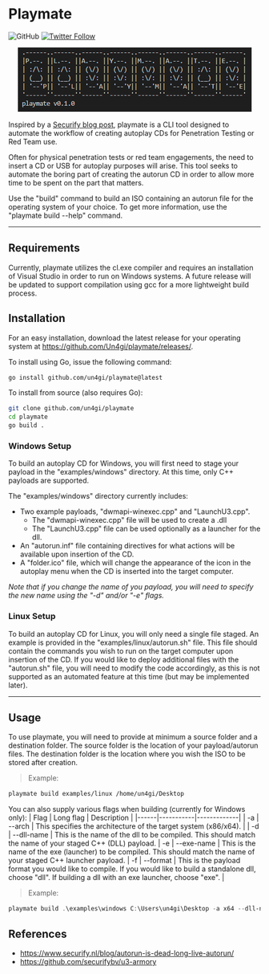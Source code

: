 # Playmate

![GitHub](https://img.shields.io/github/license/un4gi/playmate) [![Twitter Follow](https://img.shields.io/twitter/follow/un4gi_io?label=%40un4gi_io&style=social)](https://twitter.com/un4gi_io)

<p align="center"><img src="img/playmate.PNG"></p>

Inspired by a [Securify blog post](https://www.securify.nl/blog/autorun-is-dead-long-live-autorun/), playmate is a CLI tool designed to automate the workflow of creating autoplay CDs for Penetration Testing or Red Team use.

Often for physical penetration tests or red team engagements, the need to insert a CD or USB for autoplay purposes will arise. This tool seeks to automate the boring part of creating the autorun CD in order to allow more time to be spent on the part that matters.

Use the "build" command to build an ISO containing an autorun file for the operating system of your choice. To get more information, use the "playmate build --help" command.

---

## Requirements

Currently, playmate utilizes the cl.exe compiler and requires an installation of Visual Studio in order to run on Windows systems. A future release will be updated to support compilation using gcc for a more lightweight build process.

## Installation

For an easy installation, download the latest release for your operating system at <https://github.com/Un4gi/playmate/releases/>.

To install using Go, issue the following command:

```bash
go install github.com/un4gi/playmate@latest
```

To install from source (also requires Go):

```bash
git clone github.com/un4gi/playmate
cd playmate
go build .
```

### Windows Setup

To build an autoplay CD for Windows, you will first need to stage your payload in the "examples/windows" directory. At this time, only C++  payloads are supported.

The "examples/windows" directory currently includes:

- Two example payloads, "dwmapi-winexec.cpp" and "LaunchU3.cpp".
  - The "dwmapi-winexec.cpp" file will be used to create a .dll
  - The "LaunchU3.cpp" file can be used optionally as a launcher for the dll.
- An "autorun.inf" file containing directives for what actions will be available upon insertion of the CD.
- A "folder.ico" file, which will change the appearance of the icon in the autoplay menu when the CD is inserted into the target computer.

*Note that if you change the name of you payload, you will need to specify the new name using the "-d" and/or "-e" flags.*

### Linux Setup

To build an autoplay CD for Linux, you will only need a single file staged. An example is provided in the "examples/linux/autorun.sh" file. This file should contain the commands you wish to run on the target computer upon insertion of the CD. If you would like to deploy additional files with the "autorun.sh" file, you will need to modify the code accordingly, as this is not supported as an automated feature at this time (but may be implemented later).

---

## Usage

To use playmate, you will need to provide at minimum a source folder and a destination folder. The source folder is the location of your payload/autorun files. The destination folder is the location where you wish the ISO to be stored after creation.

> Example:

```bash
playmate build examples/linux /home/un4gi/Desktop
```

You can also supply various flags when building (currently for Windows only):
| Flag | Long flag | Description |
|------|-----------|-------------|
| -a | --arch | This specifies the architecture of the target system (x86/x64). |
| -d | --dll-name | This is the name of the dll to be compiled. This should match the name of your staged C++ (DLL) payload.
| -e | --exe-name | This is the name of the exe (launcher) to be compiled. This should match the name of your staged C++ launcher payload.
| -f | --format | This is the payload format you would like to compile. If you would like to build a standalone dll, choose "dll". If building a dll with an exe launcher, choose "exe". |

> Example:

```powershell
playmate build .\examples\windows C:\Users\un4gi\Desktop -a x64 --dll-name mydll --exe-name myexe -f exe
```

## References

- <https://www.securify.nl/blog/autorun-is-dead-long-live-autorun/>
- <https://github.com/securifybv/u3-armory>
